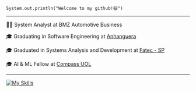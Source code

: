 <code>System.out.println("Welcome to my github!😆")</code>

<hr>
<p>👨‍💻 System Analyst at BMZ Automotive Business</p>
<p>🎓 Graduating in Software Engineering at <a href="https://www.anhanguera.com/" target="blank_">Anhanguera</a></p>
<p>🎓 Graduated in Systems Analysis and Development at <a href="https://www.fatecsp.br/" target="blank_">Fatec - SP</a></p>
<p>🎓 AI & ML Fellow at <a href="https://compass.uol/en/home/" target="blank_">Compass UOL</a></p>

<hr>

[![My Skills](https://skillicons.dev/icons?i=ts,js,html,css,python,aws,mysql,docker,mongodb)](https://skillicons.dev)
